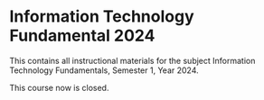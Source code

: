 # Information Technology Fundamental 2024
This contains all instructional materials for the subject Information Technology Fundamentals, Semester 1, Year 2024.

This course now is closed.
